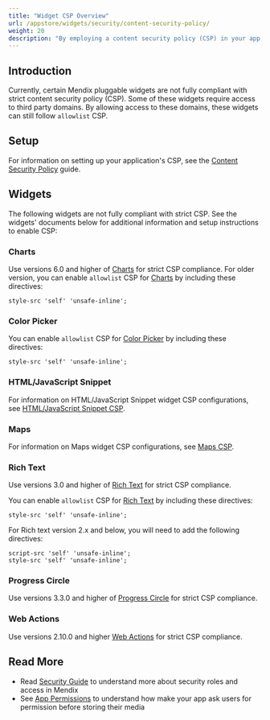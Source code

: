 ```yaml
---
title: "Widget CSP Overview"
url: /appstore/widgets/security/content-security-policy/
weight: 20
description: "By employing a content security policy (CSP) in your app, you can protect it from malicious content which might try to take advantage of the app's trusted web page context."
---
```


## Introduction

Currently, certain Mendix pluggable widgets are not fully compliant with strict content security policy (CSP). Some of these widgets require access to third party domains. By allowing access to these domains, these widgets can still follow `allowlist` CSP.

## Setup

For information on setting up your application's CSP, see the [Content Security Policy](/howto/security/csp/) guide.

## Widgets

The following widgets are not fully compliant with strict CSP. See the widgets' documents below for additional information and setup instructions to enable CSP:

### Charts

Use versions 6.0 and higher of [Charts](/appstore/widgets/charts/) for strict CSP compliance.
For older version, you can enable `allowlist` CSP for [Charts](/appstore/widgets/charts/) by including these directives:

```text
style-src 'self' 'unsafe-inline';
```

### Color Picker

You can enable `allowlist` CSP for [Color Picker](/appstore/widgets/color-picker/) by including these directives:

```text
style-src 'self' 'unsafe-inline';
```

### HTML/JavaScript Snippet

For information on HTML/JavaScript Snippet widget CSP configurations, see [HTML/JavaScript Snippet CSP](/appstore/widgets/security/content-security-policy/html-javascript-snippet-csp/).

### Maps

For information on Maps widget CSP configurations, see [Maps CSP](/appstore/widgets/security/content-security-policy/maps-csp/).

### Rich Text

Use versions 3.0 and higher of [Rich Text](/appstore/widgets/rich-text/) for strict CSP compliance.

You can enable `allowlist` CSP for [Rich Text](/appstore/widgets/rich-text/) by including these directives:

```text
style-src 'self' 'unsafe-inline';
```

For Rich text version 2.x and below, you will need to add the following directives:

```text
script-src 'self' 'unsafe-inline';
style-src 'self' 'unsafe-inline';
```

### Progress Circle

Use versions 3.3.0 and higher of [Progress Circle](/appstore/widgets/progress-circle/) for strict CSP compliance.

### Web Actions

Use versions 2.10.0 and higher [Web Actions](/appstore/modules/web-actions/) for strict CSP compliance.

## Read More

* Read [Security Guide](/refguide/security/) to understand more about security roles and access in Mendix
* See [App Permissions](/refguide/mobile/using-mobile-capabilities/generic-permission-action/) to understand how make your app ask users for permission before storing their media
